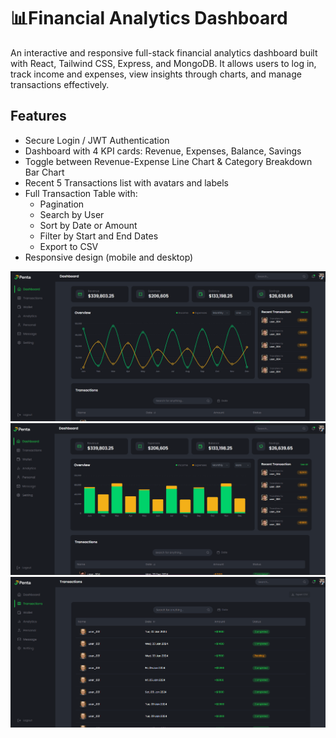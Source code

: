 # 📊Financial Analytics Dashboard
An interactive and responsive full-stack financial analytics dashboard built with React, Tailwind CSS, Express, and MongoDB.
It allows users to log in, track income and expenses, view insights through charts, and manage transactions effectively.

## Features

- Secure Login / JWT Authentication
- Dashboard with 4 KPI cards: Revenue, Expenses, Balance, Savings
- Toggle between Revenue-Expense Line Chart & Category Breakdown Bar Chart
- Recent 5 Transactions list with avatars and labels
- Full Transaction Table with:
    - Pagination
    - Search by User
    - Sort by Date or Amount
    - Filter by Start and End Dates
    - Export to CSV
- Responsive design (mobile and desktop)

![Dashboard](public/Dashboard1.png)
![Dashboard](public/Dashboard2.png)
![Dashboard](public/Dashboard3.png)
